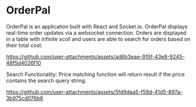 # OrderPal

OrderPal is an application built with React and Socket.io. OrderPal displays real-time order updates via a websocket connection. Orders are displayed in a table with infinite scoll and users are able to search for orders based on their total cost. 

https://github.com/user-attachments/assets/ad6b3eae-915f-43e8-9245-48f5d4026f10


Search Functionality:
Price matching function will return result if the price contains the search query string. 

https://github.com/user-attachments/assets/5fd9daa5-f59d-41d5-897a-3b975cd076b6

